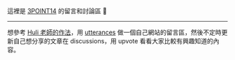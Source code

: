 這裡是 [3POINT14](https://3point14.space) 的留言和討論區 🙌

---

想參考 [Huli 老師的作法](https://github.com/aszx87410/blog)，用 [utterances](https://utteranc.es/) 做一個自己網站的留言區，然後不定時更新自己想分享的文章在 discussions，用 upvote 看看大家比較有興趣知道的內容。
